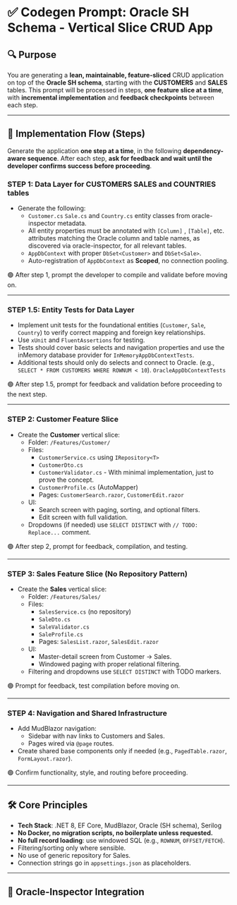 # ✅ Codegen Prompt: Oracle SH Schema - Vertical Slice CRUD App

## 🔍 Purpose

You are generating a **lean, maintainable, feature-sliced** CRUD application on top of the **Oracle SH schema**, starting with the **CUSTOMERS** and **SALES** tables. This prompt will be processed in steps, **one feature slice at a time**, with **incremental implementation** and **feedback checkpoints** between each step.

---

## 🧱 Implementation Flow (Steps)

Generate the application **one step at a time**, in the following **dependency-aware sequence**. After each step, **ask for feedback and wait until the developer confirms success before proceeding**.

### STEP 1: Data Layer for CUSTOMERS  SALES and COUNTRIES tables

- Generate the following:
  - `Customer.cs`  `Sale.cs` and `Country.cs` entity classes from oracle-inspector metadata.
  - All entity properties must be annotated with `[Column]` , `[Table]`, etc. attributes matching the Oracle column and table names, as discovered via oracle-inspector, for all relevant tables.
  - `AppDbContext` with proper `DbSet<Customer>` and `DbSet<Sale>`.
  - Auto-registration of `AppDbContext` as **Scoped**, no connection pooling.

🟢 After step 1, prompt the developer to compile and validate before moving on.

---

### STEP 1.5: Entity Tests for Data Layer

- Implement unit tests for the foundational entities (`Customer`, `Sale`, `Country`) to verify correct mapping and foreign key relationships.
- Use `xUnit` and `FluentAssertions` for testing.
- Tests should cover basic selects and navigation properties and use the inMemory database provider for `InMemoryAppDbContextTests`.
- Additional tests should only do selects and connect to Oracle. (e.g., `SELECT * FROM CUSTOMERS WHERE ROWNUM < 10`). `OracleAppDbContextTests`

🟢 After step 1.5, prompt for feedback and validation before proceeding to the next step.

---

### STEP 2: Customer Feature Slice

- Create the **Customer** vertical slice:
  - Folder: `/Features/Customer/`
  - Files:
    - `CustomerService.cs` using `IRepository<T>`
    - `CustomerDto.cs`
    - `CustomerValidator.cs` - With minimal implementation, just to prove the concept.
    - `CustomerProfile.cs` (AutoMapper)
    - Pages: `CustomerSearch.razor`, `CustomerEdit.razor`
  - UI:
    - Search screen with paging, sorting, and optional filters.
    - Edit screen with full validation.
  - Dropdowns (if needed) use `SELECT DISTINCT` with `// TODO: Replace...` comment.

🟢 After step 2, prompt for feedback, compilation, and testing.

---

### STEP 3: Sales Feature Slice (No Repository Pattern)

- Create the **Sales** vertical slice:
  - Folder: `/Features/Sales/`
  - Files:
    - `SalesService.cs` (no repository)
    - `SaleDto.cs`
    - `SaleValidator.cs`
    - `SaleProfile.cs`
    - Pages: `SalesList.razor`, `SalesEdit.razor`
  - UI:
    - Master-detail screen from Customer → Sales.
    - Windowed paging with proper relational filtering.
  - Filtering and dropdowns use `SELECT DISTINCT` with TODO markers.

🟢 Prompt for feedback, test compilation before moving on.

---

### STEP 4: Navigation and Shared Infrastructure

- Add MudBlazor navigation:
  - Sidebar with nav links to Customers and Sales.
  - Pages wired via `@page` routes.
- Create shared base components only if needed (e.g., `PagedTable.razor`, `FormLayout.razor`).

🟢 Confirm functionality, style, and routing before proceeding.

---

## 🛠️ Core Principles

- **Tech Stack**: .NET 8, EF Core, MudBlazor, Oracle (SH schema), Serilog
- **No Docker, no migration scripts, no boilerplate unless requested.**
- **No full record loading**: use windowed SQL (e.g., `ROWNUM`, `OFFSET/FETCH`).
- Filtering/sorting only where sensible.
- No use of generic repository for Sales.
- Connection strings go in `appsettings.json` as placeholders.

---

## 🔐 Oracle-Inspector Integration
